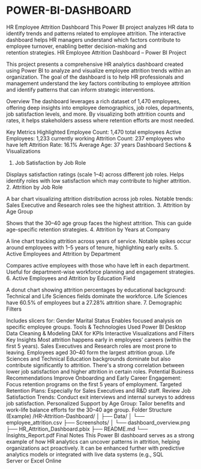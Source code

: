 # POWER-BI-DASHBOARD
HR Employee Attrition Dashboard This Power BI project analyzes HR data to identify trends and patterns related to employee attrition. The interactive dashboard helps HR managers understand which factors contribute to employee turnover, enabling better decision-making and retention strategies.
HR Employee Attrition Dashboard – Power BI Project

This project presents a comprehensive HR analytics dashboard created using Power BI to analyze and visualize employee attrition trends within an organization. The goal of the dashboard is to help HR professionals and management understand the key factors contributing to employee attrition and identify patterns that can inform strategic interventions.

Overview
The dashboard leverages a rich dataset of 1,470 employees, offering deep insights into employee demographics, job roles, departments, job satisfaction levels, and more. By visualizing both attrition counts and rates, it helps stakeholders assess where retention efforts are most needed.

Key Metrics Highlighted
Employee Count: 1,470 total employees
Active Employees: 1,233 currently working
Attrition Count: 237 employees who have left
Attrition Rate: 16.1%
Average Age: 37 years
Dashboard Sections & Visualizations
1. Job Satisfaction by Job Role

Displays satisfaction ratings (scale 1–4) across different job roles.
Helps identify roles with low satisfaction which may contribute to higher attrition.
2. Attrition by Job Role

A bar chart visualizing attrition distribution across job roles.
Notable trends:
Sales Executive and Research roles see the highest attrition.
3. Attrition by Age Group

Shows that the 30–40 age group faces the highest attrition.
This can guide age-specific retention strategies.
4. Attrition by Years at Company

A line chart tracking attrition across years of service.
Notable spikes occur around employees with 1–5 years of tenure, highlighting early exits.
5. Active Employees and Attrition by Department

Compares active employees with those who have left in each department.
Useful for department-wise workforce planning and engagement strategies.
6. Active Employees and Attrition by Education Field

A donut chart showing attrition percentages by educational background:
Technical and Life Sciences fields dominate the workforce.
Life Sciences have 60.5% of employees but a 27.28% attrition share.
7. Demographic Filters

Includes slicers for:
Gender
Marital Status
Enables focused analysis on specific employee groups.
Tools & Technologies Used
Power BI Desktop
Data Cleaning & Modeling
DAX for KPIs
Interactive Visualizations and Filters
Key Insights
Most attrition happens early in employees’ careers (within the first 5 years).
Sales Executives and Research roles are most prone to leaving.
Employees aged 30–40 form the largest attrition group.
Life Sciences and Technical Education backgrounds dominate but also contribute significantly to attrition.
There's a strong correlation between lower job satisfaction and higher attrition in certain roles.
Potential Business Recommendations
Improve Onboarding and Early Career Engagement: Focus retention programs on the first 5 years of employment.
Targeted Retention Plans: Especially for Sales Executives and R&D staff.
Review Job Satisfaction Trends: Conduct exit interviews and internal surveys to address job satisfaction.
Personalized Support by Age Group: Tailor benefits and work-life balance efforts for the 30–40 age group.
Folder Structure (Example)
/HR-Attrition-Dashboard/
│
├── Data/
│   └── employee_attrition.csv
├── Screenshots/
│   └── dashboard_overview.png
├── HR_Attrition_Dashboard.pbix
├── README.md
└── Insights_Report.pdf
Final Notes
This Power BI dashboard serves as a strong example of how HR analytics can uncover patterns in attrition, helping organizations act proactively. It can be enhanced further with predictive analytics models or integrated with live data systems (e.g., SQL Server or Excel Online
